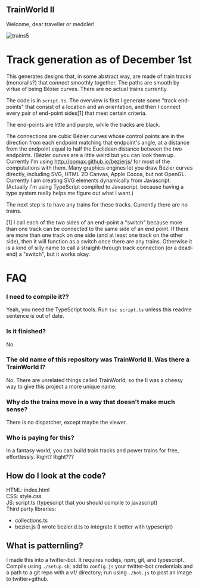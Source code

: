 
TrainWorld II
---

Welcome, dear traveller or meddler!

![trains5](https://cloud.githubusercontent.com/assets/947619/11516833/f933f082-9853-11e5-8b17-a1fd939dfad8.png)

Track generation as of December 1st
===

This generates designs that, in some abstract way, are made of train
tracks (monorails?) that connect smoothly together.
The paths are smooth by virtue of being Bézier curves.
There are no actual trains currently.

The code is in `script.ts`. The overview is first I
generate some "track end-points" that consist of a location and an
orientation, and then I connect every pair of end-point sides[1] that meet
certain criteria.

The end-points are little and purple, while the tracks are black.

The connections are cubic Bézier curves whose control points are in
the direction from each endpoint matching that endpoint's
angle, at a distance from the endpoint equal to half the Euclidean
distance between the two endpoints. (Bézier curves are a little weird
but you can look them up. Currently I'm using
http://pomax.github.io/bezierjs/ for most of the computations with them.
Many graphics engines let you draw Bézier curves directly, including
SVG, HTML 2D Canvas, Apple Cocoa, but not OpenGL. Currently I am
creating SVG elements dynamically from Javascript.  (Actually I'm using
TypeScript compiled to Javascript, because having a type system
really helps me figure out what I want.)

The next step is to have any trains for these tracks. Currently
there are no trains.

[1] I call each of the two sides of an end-point
a "switch" because more than one track can be connected to the same
side of an end point.  If there are more than one track on one side
(and at least one track on the other side), then it will function
as a switch once there are any trains.  Otherwise it is a kind
of silly name to call a straight-through track connection (or a
dead-end) a "switch", but it works okay.

FAQ
===

### I need to compile it??

Yeah, you need the TypeScript tools. Run `tsc script.ts`
unless this readme sentence is out of date.

### Is it finished?

No.

### The old name of this repository was TrainWorld II. Was there a TrainWorld I?

No.  There are unrelated things called TrainWorld, so the II
was a cheesy way to give this project a more unique name.

### Why do the trains move in a way that doesn't make much sense?

There is no dispatcher, except maybe the viewer.

### Who is paying for this?

In a fantasy world, you can build train tracks and power trains for
free, effortlessly. Right? Right???

## How do I look at the code?

HTML: index.html  
CSS: style.css  
JS: script.ts (typescript that you should compile to javascript)  
Third party libraries:  
 - collections.ts
 - bezier.js (I wrote bezier.d.ts to integrate it better with
     typescript)

## What is patternling?

I made this into a twitter-bot.  It requires nodejs, npm, git,
and typescript.  Compile using `./setup.sh`; add to `config.js`
your twitter-bot credentials and a path to a git repo with a v1/ directory;
run using `./bot.js` to post an image to twitter+github.

